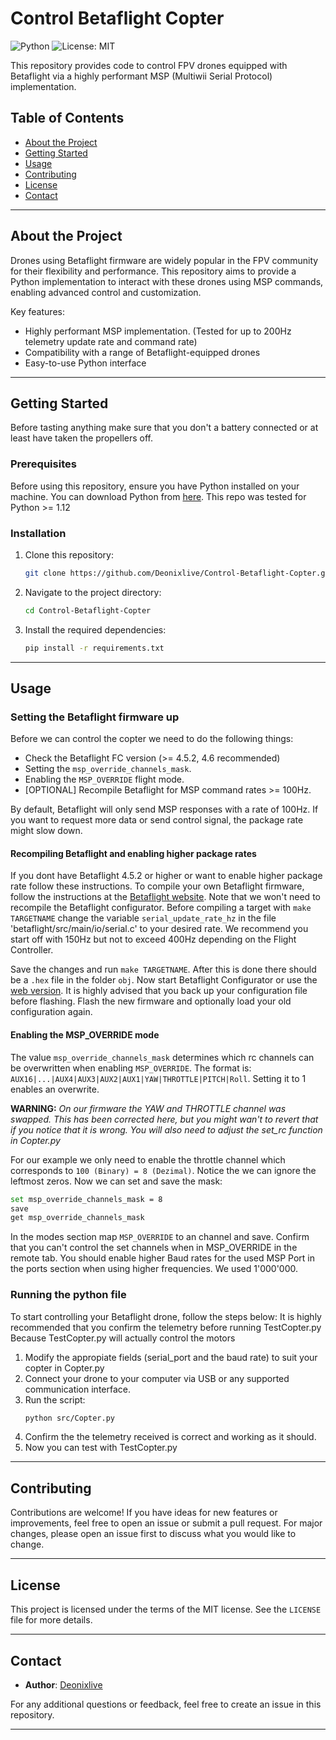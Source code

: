 # Control Betaflight Copter

![Python](https://img.shields.io/badge/language-Python-blue)
![License: MIT](https://img.shields.io/badge/License-MIT-yellow.svg)

This repository provides code to control FPV drones equipped with Betaflight via a highly performant MSP (Multiwii Serial Protocol) implementation.

## Table of Contents

- [About the Project](#about-the-project)
- [Getting Started](#getting-started)
- [Usage](#usage)
- [Contributing](#contributing)
- [License](#license)
- [Contact](#contact)

---

## About the Project

Drones using Betaflight firmware are widely popular in the FPV community for their flexibility and performance. This repository aims to provide a Python implementation to interact with these drones using MSP commands, enabling advanced control and customization.

Key features:
- Highly performant MSP implementation. (Tested for up to 200Hz telemetry update rate and command rate)
- Compatibility with a range of Betaflight-equipped drones
- Easy-to-use Python interface

---

## Getting Started
Before tasting anything make sure that you don't a battery connected or at least have taken the propellers off.
### Prerequisites

Before using this repository, ensure you have Python installed on your machine. You can download Python from [here](https://www.python.org/downloads/).
This repo was tested for Python >= 1.12

### Installation

1. Clone this repository:
   ```bash
   git clone https://github.com/Deonixlive/Control-Betaflight-Copter.git
   ```

2. Navigate to the project directory:
   ```bash
   cd Control-Betaflight-Copter
   ```

3. Install the required dependencies:
   ```bash
   pip install -r requirements.txt
   ```

---

## Usage
### Setting the Betaflight firmware up
Before we can control the copter we need to do the following things:
- Check the Betaflight FC version (>= 4.5.2, 4.6 recommended)
- Setting the `msp_override_channels_mask`.
- Enabling the `MSP_OVERRIDE` flight mode.
- [OPTIONAL] Recompile Betaflight for MSP command rates >= 100Hz.

By default, Betaflight will only send MSP responses with a rate of 100Hz. If you want to request more data or send control signal, the package rate might slow down.
#### Recompiling Betaflight and enabling higher package rates
If you dont have Betaflight 4.5.2 or higher or want to enable higher package rate follow these instructions.
To compile your own Betaflight firmware, follow the instructions at the [Betaflight website](https://betaflight.com/docs/category/building).
Note that we won't need to recompile the Betaflight configurator.
Before compiling a target with `make TARGETNAME` change the variable `serial_update_rate_hz` in the file 'betaflight/src/main/io/serial.c' to your desired rate.
We recommend you start off with 150Hz but not to exceed 400Hz depending on the Flight Controller. 

Save the changes and run `make TARGETNAME`. After this is done there should be a `.hex` file in the folder `obj`.
Now start Betaflight Configurator or use the [web version](https://app.betaflight.com/). It is highly advised that you back up your configuration file before flashing.
Flash the new firmware and optionally load your old configuration again.

#### Enabling the MSP_OVERRIDE mode
The value `msp_override_channels_mask` determines which rc channels can be overwritten when enabling `MSP_OVERRIDE`.
The format is: `AUX16|...|AUX4|AUX3|AUX2|AUX1|YAW|THROTTLE|PITCH|Roll`. Setting it to 1 enables an overwrite.

__WARNING:__ _On our firmware the YAW and THROTTLE channel was swapped. This has been corrected here, but you might wan't to revert that if you notice that it is wrong. You will also need to adjust the set_rc function in Copter.py_

For our example we only need to enable the throttle channel which corresponds to `100 (Binary) = 8 (Dezimal)`. Notice the we can ignore the leftmost zeros.
Now we can set and save the mask:
```bash
set msp_override_channels_mask = 8
save
get msp_override_channels_mask
```
In the modes section map `MSP_OVERRIDE` to an channel and save. Confirm that you can't control the set channels when in MSP_OVERRIDE in the remote tab.
You should enable higher Baud rates for the used MSP Port in the ports section when using higher frequencies. We used 1'000'000.

### Running the python file
To start controlling your Betaflight drone, follow the steps below:
It is highly recommended that you confirm the telemetry before running TestCopter.py 
Because TestCopter.py will actually control the motors

1. Modify the appropiate fields (serial_port and the baud rate) to suit your copter in Copter.py
2. Connect your drone to your computer via USB or any supported communication interface.
3. Run the script:
   ```bash
   python src/Copter.py
   ```
4. Confirm the the telemetry received is correct and working as it should.
5. Now you can test with TestCopter.py

---

## Contributing

Contributions are welcome! If you have ideas for new features or improvements, feel free to open an issue or submit a pull request. For major changes, please open an issue first to discuss what you would like to change.

---

## License

This project is licensed under the terms of the MIT license. See the `LICENSE` file for more details.

---

## Contact

- **Author**: [Deonixlive](https://github.com/Deonixlive)

For any additional questions or feedback, feel free to create an issue in this repository.

---
